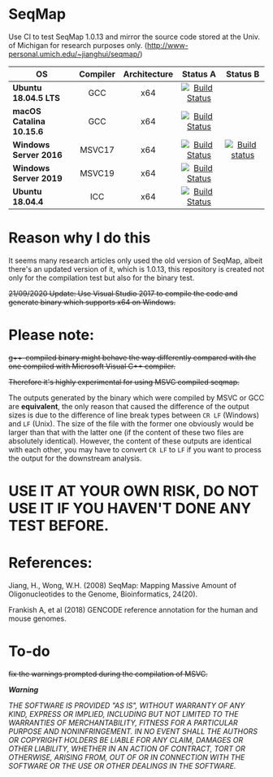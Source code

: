 # SeqMap

Use CI to test SeqMap 1.0.13 and mirror the source code stored at the Univ. of Michigan for research purposes only. (http://www-personal.umich.edu/~jianghui/seqmap/)

| **OS** | **Compiler** | **Architecture** | **Status A** | **Status B** |
|---|:---:|:---:|:---:|:---:|
| **Ubuntu 18.04.5 LTS** | GCC | x64 | [![Build Status](https://github.com/MitsuhaMiyamizu/SeqMap/workflows/seqmap/badge.svg)](https://github.com/MitsuhaMiyamizu/SeqMap/actions?query=workflow%3Aseqmap) |
| **macOS Catalina 10.15.6** | GCC | x64 | [![Build Status](https://dev.azure.com/medbioinfo/seqmap/_apis/build/status/macOS%2010.15.6?branchName=master)](https://dev.azure.com/medbioinfo/seqmap/_build/latest?definitionId=1&branchName=master)|
| **Windows Server 2016** | MSVC17 | x64 | [![Build Status](https://dev.azure.com/medbioinfo/seqmap/_apis/build/status/Windows%20Server%202016%20with%20Visual%20Studio%202017?branchName=master)](https://dev.azure.com/medbioinfo/seqmap/_build/latest?definitionId=3&branchName=master)|[![Build status](https://ci.appveyor.com/api/projects/status/da4odbki9ikbn05d/branch/master?svg=true)](https://ci.appveyor.com/project/Kiritoalex/seqmap/branch/master)|
| **Windows Server 2019** | MSVC19 | x64 | [![Build Status](https://dev.azure.com/medbioinfo/seqmap/_apis/build/status/Windows%20Server%202019%20with%20Visual%20Studio%202019?branchName=master)](https://dev.azure.com/medbioinfo/seqmap/_build/latest?definitionId=2&branchName=master)|
| **Ubuntu 18.04.4** | ICC | x64 | [![Build Status](https://github.com/MitsuhaMiyamizu/SeqMap/workflows/seq-icc/badge.svg)](https://github.com/MitsuhaMiyamizu/SeqMap/actions?query=workflow%3Aseq-icc) |

# Reason why I do this
It seems many research articles only used the old version of SeqMap, albeit there's an updated version of it,
which is 1.0.13, this repository is created not only for the compilation test but also for the binary test.

~~21/09/2020 Update: Use Visual Studio 2017 to compile the code and generate binary which supports x64 on Windows.~~
# Please note:

~~g++-compiled binary might behave the way differently compared with the one compiled with Microsoft Visual C++ compiler.~~

~~Therefore it's highly experimental for using MSVC compiled seqmap.~~

The outputs generated by the binary which were compiled by MSVC or GCC are **equivalent**, the only reason that caused the difference of the output sizes is due to the difference of line break types between ```CR LF``` (Windows) and ```LF``` (Unix). The size of the file with the former one obviously would be larger than that with the latter one (if the content of these two files are absolutely identical). However, the content of these outputs are identical with each other, you may have to convert ```CR LF``` to ```LF``` if you want to process the output for the downstream analysis.
# USE IT AT YOUR OWN RISK, DO NOT USE IT IF YOU HAVEN'T DONE ANY TEST BEFORE.

# References:

Jiang, H., Wong, W.H. (2008) SeqMap: Mapping Massive Amount of Oligonucleotides to the Genome, Bioinformatics, 24(20).

Frankish A, et al (2018) GENCODE reference annotation for the human and mouse genomes.

# To-do
~~fix the warnings prompted during the compilation of MSVC.~~

***Warning***

_THE SOFTWARE IS PROVIDED "AS IS", WITHOUT WARRANTY OF ANY KIND, EXPRESS OR IMPLIED, INCLUDING BUT NOT LIMITED TO THE WARRANTIES OF MERCHANTABILITY, FITNESS FOR A PARTICULAR PURPOSE AND NONINFRINGEMENT. IN NO EVENT SHALL THE AUTHORS OR COPYRIGHT HOLDERS BE LIABLE FOR ANY CLAIM, DAMAGES OR OTHER LIABILITY, WHETHER IN AN ACTION OF CONTRACT, TORT OR OTHERWISE, ARISING FROM, OUT OF OR IN CONNECTION WITH THE SOFTWARE OR THE USE OR OTHER DEALINGS IN THE SOFTWARE._
